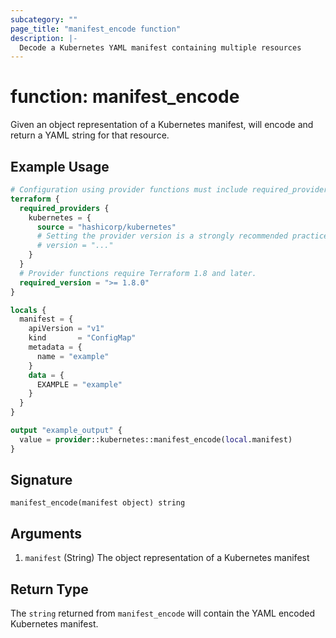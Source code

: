 ```yaml
---
subcategory: ""
page_title: "manifest_encode function"
description: |-
  Decode a Kubernetes YAML manifest containing multiple resources
---
```


# function: manifest_encode

Given an object representation of a Kubernetes manifest, will encode and return a YAML string for that resource.

## Example Usage

```terraform
# Configuration using provider functions must include required_providers configuration.
terraform {
  required_providers {
    kubernetes = {
      source = "hashicorp/kubernetes"
      # Setting the provider version is a strongly recommended practice
      # version = "..."
    }
  }
  # Provider functions require Terraform 1.8 and later.
  required_version = ">= 1.8.0"
}

locals {
  manifest = {
    apiVersion = "v1"
    kind       = "ConfigMap"
    metadata = {
      name = "example"
    }
    data = {
      EXAMPLE = "example"
    }
  }
}

output "example_output" {
  value = provider::kubernetes::manifest_encode(local.manifest)
}
```

## Signature

```text
manifest_encode(manifest object) string
```

## Arguments

1. `manifest` (String) The object representation of a Kubernetes manifest

## Return Type

The `string` returned from `manifest_encode` will contain the YAML encoded Kubernetes manifest.
